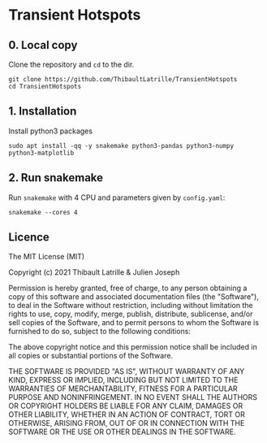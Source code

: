 # Transient Hotspots

## 0. Local copy

Clone the repository and `cd` to the dir.
```
git clone https://github.com/ThibaultLatrille/TransientHotspots
cd TransientHotspots
```

## 1. Installation

Install python3 packages
```
sudo apt install -qq -y snakemake python3-pandas python3-numpy python3-matplotlib
```

## 2. Run snakemake

Run `snakemake` with 4 CPU and parameters given by `config.yaml`: 
```
snakemake --cores 4 
```

## Licence

The MIT License (MIT)

Copyright (c) 2021 Thibault Latrille & Julien Joseph

Permission is hereby granted, free of charge, to any person obtaining a copy of this software and associated documentation files (the "Software"), to deal in the Software without restriction, including without limitation the rights to use, copy, modify, merge, publish, distribute, sublicense, and/or sell copies of the Software, and to permit persons to whom the Software is furnished to do so, subject to the following conditions:

The above copyright notice and this permission notice shall be included in all copies or substantial portions of the Software.

THE SOFTWARE IS PROVIDED "AS IS", WITHOUT WARRANTY OF ANY KIND, EXPRESS OR IMPLIED, INCLUDING BUT NOT LIMITED TO THE WARRANTIES OF MERCHANTABILITY, FITNESS FOR A PARTICULAR PURPOSE AND NONINFRINGEMENT. IN NO EVENT SHALL THE AUTHORS OR COPYRIGHT HOLDERS BE LIABLE FOR ANY CLAIM, DAMAGES OR OTHER LIABILITY, WHETHER IN AN ACTION OF CONTRACT, TORT OR OTHERWISE, ARISING FROM, OUT OF OR IN CONNECTION WITH THE SOFTWARE OR THE USE OR OTHER DEALINGS IN THE SOFTWARE.


